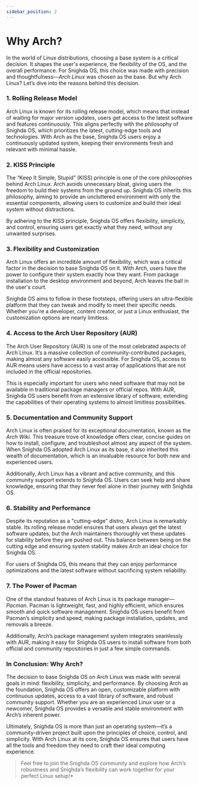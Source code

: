 ```yaml
---
sidebar_position: 2
---
```


# Why Arch?

In the world of Linux distributions, choosing a base system is a critical decision. It shapes the user's experience, the flexibility of the OS, and the overall performance. For Snighda OS, this choice was made with precision and thoughtfulness—*Arch Linux* was chosen as the base. But why Arch Linux? Let’s dive into the reasons behind this decision.


### **1. Rolling Release Model**
Arch Linux is known for its rolling release model, which means that instead of waiting for major version updates, users get access to the latest software and features continuously. This aligns perfectly with the philosophy of Snighda OS, which prioritizes the latest, cutting-edge tools and technologies. With Arch as the base, Snighda OS users enjoy a continuously updated system, keeping their environments fresh and relevant with minimal hassle.

### **2. KISS Principle**
The “Keep It Simple, Stupid” (KISS) principle is one of the core philosophies behind Arch Linux. Arch avoids unnecessary bloat, giving users the freedom to build their systems from the ground up. Snighda OS inherits this philosophy, aiming to provide an uncluttered environment with only the essential components, allowing users to customize and build their ideal system without distractions.

By adhering to the KISS principle, Snighda OS offers flexibility, simplicity, and control, ensuring users get exactly what they need, without any unwanted surprises.

### **3. Flexibility and Customization**
Arch Linux offers an incredible amount of flexibility, which was a critical factor in the decision to base Snighda OS on it. With Arch, users have the power to configure their system exactly how they want. From package installation to the desktop environment and beyond, Arch leaves the ball in the user's court.

Snighda OS aims to follow in these footsteps, offering users an ultra-flexible platform that they can tweak and modify to meet their specific needs. Whether you're a developer, content creator, or just a Linux enthusiast, the customization options are nearly limitless.

### **4. Access to the Arch User Repository (AUR)**
The Arch User Repository (AUR) is one of the most celebrated aspects of Arch Linux. It’s a massive collection of community-contributed packages, making almost any software easily accessible. For Snighda OS, access to AUR means users have access to a vast array of applications that are not included in the official repositories.

This is especially important for users who need software that may not be available in traditional package managers or official repos. With AUR, Snighda OS users benefit from an extensive library of software, extending the capabilities of their operating systems to almost limitless possibilities.

### **5. Documentation and Community Support**
Arch Linux is often praised for its exceptional documentation, known as the *Arch Wiki*. This treasure trove of knowledge offers clear, concise guides on how to install, configure, and troubleshoot almost any aspect of the system. When Snighda OS adopted Arch Linux as its base, it also inherited this wealth of documentation, which is an invaluable resource for both new and experienced users.

Additionally, Arch Linux has a vibrant and active community, and this community support extends to Snighda OS. Users can seek help and share knowledge, ensuring that they never feel alone in their journey with Snighda OS.

### **6. Stability and Performance**
Despite its reputation as a "cutting-edge" distro, Arch Linux is remarkably stable. Its rolling release model ensures that users always get the latest software updates, but the Arch maintainers thoroughly vet these updates for stability before they are pushed out. This balance between being on the cutting edge and ensuring system stability makes Arch an ideal choice for Snighda OS.

For users of Snighda OS, this means that they can enjoy performance optimizations and the latest software without sacrificing system reliability.

### **7. The Power of Pacman**
One of the standout features of Arch Linux is its package manager—*Pacman*. Pacman is lightweight, fast, and highly efficient, which ensures smooth and quick software management. Snighda OS users benefit from Pacman’s simplicity and speed, making package installation, updates, and removals a breeze.

Additionally, Arch’s package management system integrates seamlessly with AUR, making it easy for Snighda OS users to install software from both official and community repositories in just a few simple commands.

### **In Conclusion: Why Arch?**
The decision to base Snighda OS on Arch Linux was made with several goals in mind: flexibility, simplicity, and performance. By choosing Arch as the foundation, Snighda OS offers an open, customizable platform with continuous updates, access to a vast library of software, and robust community support. Whether you are an experienced Linux user or a newcomer, Snighda OS provides a versatile and stable environment with Arch’s inherent power.

Ultimately, Snighda OS is more than just an operating system—it’s a community-driven project built upon the principles of choice, control, and simplicity. With Arch Linux at its core, Snighda OS ensures that users have all the tools and freedom they need to craft their ideal computing experience.

> Feel free to join the Snighda OS community and explore how Arch’s robustness and Snighda’s flexibility can work together for your perfect Linux setup!*
